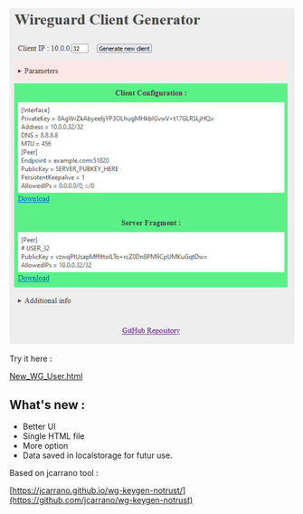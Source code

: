 ![screenshot](wcg.png)

Try it here :

[New_WG_User.html](https://htmlpreview.github.io/?https://github.com/seb1k/Wireguard-Client-Generator/blob/main/New_WG_User.html)


## What's new :

- Better UI
- Single HTML file
- More option
- Data saved in localstorage for futur use.


Based on jcarrano tool :

[https://jcarrano.github.io/wg-keygen-notrust/](https://github.com/jcarrano/wg-keygen-notrust)
